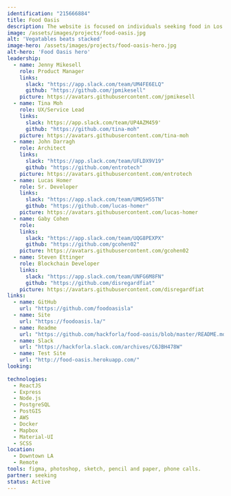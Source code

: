 ```yaml
---
identification: "215666884"
title: Food Oasis
description: The website is focused on individuals seeking food in Los Angeles who need an up-to-date resource about food pantries and meals. Our mission is to update the existing website, foodoasis.la with a simplified UI and verified data.  Future development goals include creating functionality for referral services that will allow the end user to annotate and update listings through a peer verification system.
image: /assets/images/projects/food-oasis.jpg
alt: 'Vegatables beats stacked'
image-hero: /assets/images/projects/food-oasis-hero.jpg
alt-hero: 'Food Oasis hero'
leadership:
  - name: Jenny Mikesell
    role: Product Manager
    links:
      slack: "https://app.slack.com/team/UM4FE6ELQ"
      github: "https://github.com/jpmikesell"
    picture: https://avatars.githubusercontent.com/jpmikesell
  - name: Tina Moh
    role: UX/Service Lead
    links:
      slack: https://app.slack.com/team/UP4AZM459'
      github: "https://github.com/tina-moh"
    picture: https://avatars.githubusercontent.com/tina-moh
  - name: John Darragh
    role: Architect
    links:
      slack: "https://app.slack.com/team/UFLDX9V19"
      github: "https://github.com/entrotech"
    picture: https://avatars.githubusercontent.com/entrotech
  - name: Lucas Homer
    role: Sr. Developer
    links:
      slack: "https://app.slack.com/team/UMQ5H55TN"
      github: "https://github.com/lucas-homer"
    picture: https://avatars.githubusercontent.com/lucas-homer
  - name: Gaby Cohen
    role:
    links:
      slack: "https://app.slack.com/team/UQG8PEXPX"
      github: "https://github.com/gcohen02"
    picture: https://avatars.githubusercontent.com/gcohen02
  - name: Steven Ettinger
    role: Blockchain Developer
    links:
      slack: "https://app.slack.com/team/UNFG6M8FN"
      github: "https://github.com/disregardfiat"
    picture: https://avatars.githubusercontent.com/disregardfiat
links:
  - name: GitHub
    url: "https://github.com/foodoasisla"
  - name: Site
    url: "https://foodoasis.la/"
  - name: Readme
    url: "https://github.com/hackforla/food-oasis/blob/master/README.md"
  - name: Slack
    url: "https://hackforla.slack.com/archives/C6JBH478W"
  - name: Test Site
    url: "http://food-oasis.herokuapp.com/"
looking:
  
technologies:
  - ReactJS
  - Express
  - Node.js
  - PostgreSQL
  - PostGIS
  - AWS
  - Docker
  - Mapbox
  - Material-UI
  - SCSS
location:
  - Downtown LA
  - Remote
tools: figma, photoshop, sketch, pencil and paper, phone calls.
partner: seeking
status: Active
---
```

